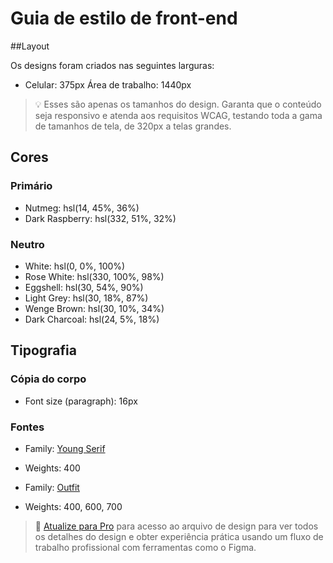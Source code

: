 # Guia de estilo de front-end

##Layout

Os designs foram criados nas seguintes larguras:

- Celular: 375px
Área de trabalho: 1440px

> 💡 Esses são apenas os tamanhos do design. Garanta que o conteúdo seja responsivo e atenda aos requisitos WCAG, testando toda a gama de tamanhos de tela, de 320px a telas grandes.

## Cores

### Primário
- Nutmeg: hsl(14, 45%, 36%)
- Dark Raspberry: hsl(332, 51%, 32%)

### Neutro

- White: hsl(0, 0%, 100%)
- Rose White: hsl(330, 100%, 98%)
- Eggshell: hsl(30, 54%, 90%)
- Light Grey: hsl(30, 18%, 87%)
- Wenge Brown: hsl(30, 10%, 34%)
- Dark Charcoal: hsl(24, 5%, 18%)

## Tipografia

### Cópia do corpo

- Font size (paragraph): 16px

### Fontes

- Family: [Young Serif](https://fonts.google.com/specimen/Young+Serif)
- Weights: 400

- Family: [Outfit](https://fonts.google.com/specimen/Outfit)
- Weights: 400, 600, 700

> 💎 [Atualize para Pro](https://www.frontendmentor.io/pro?ref=style-guide) para acesso ao arquivo de design para ver todos os detalhes do design e obter experiência prática usando um fluxo de trabalho profissional com ferramentas como o Figma.